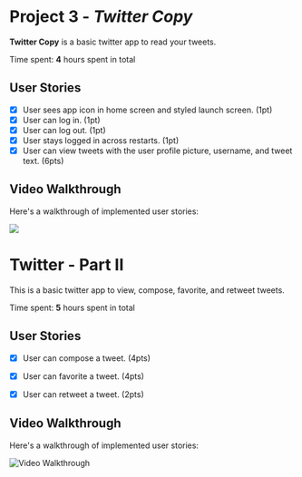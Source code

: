 # Project 3 - *Twitter Copy*

**Twitter Copy** is a basic twitter app to read your tweets.

Time spent: **4** hours spent in total

## User Stories

- [X] User sees app icon in home screen and styled launch screen. (1pt)
- [X] User can log in. (1pt)
- [X] User can log out. (1pt)
- [X] User stays logged in across restarts. (1pt)
- [X] User can view tweets with the user profile picture, username, and tweet text. (6pts)

## Video Walkthrough

Here's a walkthrough of implemented user stories:

<img src='http://i.imgur.com/link/to/your/gif/file.gif'  />

# Twitter - Part II

This is a basic twitter app to view, compose, favorite, and retweet tweets.

Time spent: **5** hours spent in total

## User Stories


- [X] User can compose a tweet. (4pts)
- [X] User can favorite a tweet. (4pts)
- [X] User can retweet a tweet. (2pts)



## Video Walkthrough

Here's a walkthrough of implemented user stories:

<img src='http://g.recordit.co/XdB8GTCZfF.gif' title='Video Walkthrough' width='' alt='Video Walkthrough' />
